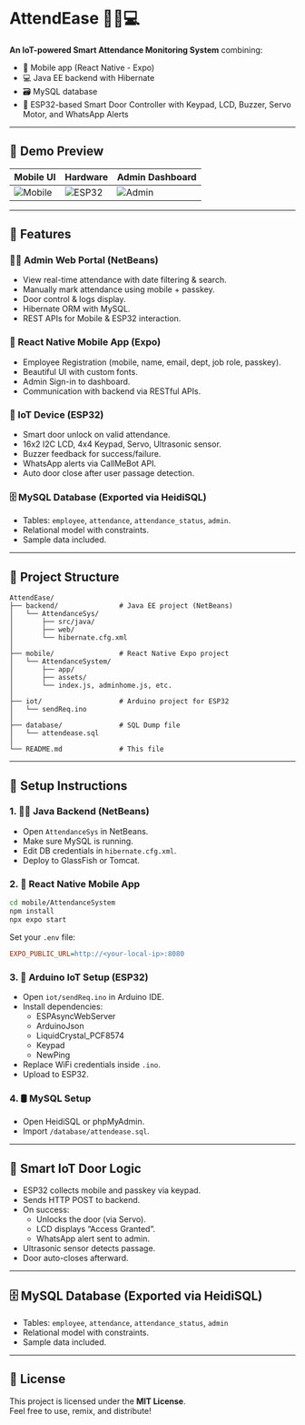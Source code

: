 # AttendEase 🚪📱💻

**An IoT-powered Smart Attendance Monitoring System** combining:
- 📱 Mobile app (React Native - Expo)
- 💻 Java EE backend with Hibernate
- 🗃️ MySQL database
- 🔐 ESP32-based Smart Door Controller with Keypad, LCD, Buzzer, Servo Motor, and WhatsApp Alerts

---

## 📸 Demo Preview

| Mobile UI | Hardware | Admin Dashboard |
|----------|----------|-----------------|
| ![Mobile](assets/screenshots/mobile_ui.png) | ![ESP32](assets/screenshots/esp32_device.jpg) | ![Admin](assets/screenshots/admin_panel.png) |

---

## 🔧 Features

### 🧑‍💼 Admin Web Portal (NetBeans)
- View real-time attendance with date filtering & search.
- Manually mark attendance using mobile + passkey.
- Door control & logs display.
- Hibernate ORM with MySQL.
- REST APIs for Mobile & ESP32 interaction.

### 📱 React Native Mobile App (Expo)
- Employee Registration (mobile, name, email, dept, job role, passkey).
- Beautiful UI with custom fonts.
- Admin Sign-in to dashboard.
- Communication with backend via RESTful APIs.

### 🔌 IoT Device (ESP32)
- Smart door unlock on valid attendance.
- 16x2 I2C LCD, 4x4 Keypad, Servo, Ultrasonic sensor.
- Buzzer feedback for success/failure.
- WhatsApp alerts via CallMeBot API.
- Auto door close after user passage detection.

### 🗄️ MySQL Database (Exported via HeidiSQL)
- Tables: `employee`, `attendance`, `attendance_status`, `admin`.
- Relational model with constraints.
- Sample data included.

---

## 📁 Project Structure

```
AttendEase/
├── backend/               # Java EE project (NetBeans)
│   └── AttendanceSys/
│       ├── src/java/
│       ├── web/
│       └── hibernate.cfg.xml
│
├── mobile/                # React Native Expo project
│   └── AttendanceSystem/
│       ├── app/
│       ├── assets/
│       └── index.js, adminhome.js, etc.
│
├── iot/                   # Arduino project for ESP32
│   └── sendReq.ino
│
├── database/              # SQL Dump file
│   └── attendease.sql
│
└── README.md              # This file
```

---

## 🚀 Setup Instructions

### 1. 🧑‍💻 Java Backend (NetBeans)
- Open `AttendanceSys` in NetBeans.
- Make sure MySQL is running.
- Edit DB credentials in `hibernate.cfg.xml`.
- Deploy to GlassFish or Tomcat.

### 2. 📱 React Native Mobile App

```bash
cd mobile/AttendanceSystem
npm install
npx expo start
```

Set your `.env` file:

```ini
EXPO_PUBLIC_URL=http://<your-local-ip>:8080
```

### 3. 🤖 Arduino IoT Setup (ESP32)
- Open `iot/sendReq.ino` in Arduino IDE.
- Install dependencies:
  - ESPAsyncWebServer
  - ArduinoJson
  - LiquidCrystal_PCF8574
  - Keypad
  - NewPing
- Replace WiFi credentials inside `.ino`.
- Upload to ESP32.

### 4. 🛢️ MySQL Setup
- Open HeidiSQL or phpMyAdmin.
- Import `/database/attendease.sql`.

---

## 🤖 Smart IoT Door Logic

- ESP32 collects mobile and passkey via keypad.
- Sends HTTP POST to backend.
- On success:
  - Unlocks the door (via Servo).
  - LCD displays “Access Granted”.
  - WhatsApp alert sent to admin.
- Ultrasonic sensor detects passage.
- Door auto-closes afterward.

---

## 🗄️ MySQL Database (Exported via HeidiSQL)

- Tables: `employee`, `attendance`, `attendance_status`, `admin`
- Relational model with constraints.
- Sample data included.

---

## 📜 License

This project is licensed under the **MIT License**.  
Feel free to use, remix, and distribute!


